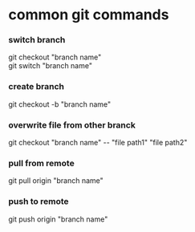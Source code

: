 # common git commands

### switch branch
git checkout "branch name"\
git switch "branch name"

### create branch
git checkout -b "branch name"

### overwrite file from other branck
git checkout "branch name" -- "file path1" "file path2"

### pull from remote
git pull origin "branch name"

### push to remote
git push origin "branch name"